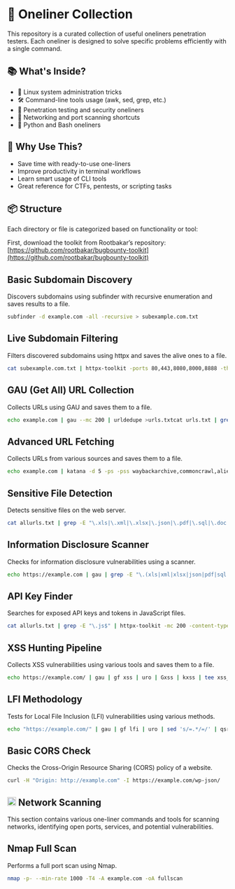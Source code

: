 # 🔧 Oneliner Collection

This repository is a curated collection of useful oneliners penetration testers. Each oneliner is designed to solve specific problems efficiently with a single command.

## 📚 What's Inside?

- 🐧 Linux system administration tricks  
- 🛠️ Command-line tools usage (awk, sed, grep, etc.)  
- 🧪 Penetration testing and security oneliners  
- 📡 Networking and port scanning shortcuts  
- 🐍 Python and Bash oneliners   

## 🚀 Why Use This?

- Save time with ready-to-use one-liners  
- Improve productivity in terminal workflows  
- Learn smart usage of CLI tools  
- Great reference for CTFs, pentests, or scripting tasks  

## 📦 Structure

Each directory or file is categorized based on functionality or tool:

First, download the toolkit from Rootbakar’s repository: [https://github.com/rootbakar/bugbounty-toolkit](https://github.com/rootbakar/bugbounty-toolkit)

## Basic Subdomain Discovery
Discovers subdomains using subfinder with recursive enumeration and saves results to a file.
```bash
subfinder -d example.com -all -recursive > subexample.com.txt
```
## Live Subdomain Filtering
Filters discovered subdomains using httpx and saves the alive ones to a file.
```bash
cat subexample.com.txt | httpx-toolkit -ports 80,443,8080,8000,8888 -threads 200 > subexample.coms_alive.txt
```
## GAU (Get All) URL Collection
Collects URLs using GAU and saves them to a file.
```bash
echo example.com | gau --mc 200 | urldedupe >urls.txtcat urls.txt | grep -E ".php|.asp|.aspx|.jspx|.jsp" | grep '=' | sort > output.txtcat output.txt | sed 's/=.*/=/' >final.txt
```
## Advanced URL Fetching
Collects URLs from various sources and saves them to a file.
```bash
echo example.com | katana -d 5 -ps -pss waybackarchive,commoncrawl,alienvault -f qurl | urldedupe >output.txtkatana -u https://example.com -d 5 | grep '=' | urldedupe | anew output.txtcat output.txt | sed 's/=.*/=/' >final.txt
```
## Sensitive File Detection
Detects sensitive files on the web server.
```bash
cat allurls.txt | grep -E "\.xls|\.xml|\.xlsx|\.json|\.pdf|\.sql|\.doc|\.docx|\.pptx|\.txt|\.zip|\.tar\.gz|\.tgz|\.bak|\.7z|\.rar|\.log|\.cache|\.secret|\.db|\.backup|\.yml|\.gz|\.config|\.csv|\.yaml|\.md|\.md5"
```
## Information Disclosure Scanner
Checks for information disclosure vulnerabilities using a scanner.
```bash
echo https://example.com | gau | grep -E "\.(xls|xml|xlsx|json|pdf|sql|doc|docx|pptx|txt|zip|tar\.gz|tgz|bak|7z|rar|log|cache|secret|db|backup|yml|gz|config|csv|yaml|md|md5|tar|xz|7zip|p12|pem|key|crt|csr|sh|pl|py|java|class|jar|war|ear|sqlitedb|sqlite3|dbf|db3|accdb|mdb|sqlcipher|gitignore|env|ini|conf|properties|plist|cfg)$"
```
## API Key Finder
Searches for exposed API keys and tokens in JavaScript files.
```bash
cat allurls.txt | grep -E "\.js$" | httpx-toolkit -mc 200 -content-type | grep -E "application/javascript|text/javascript" | cut -d' ' -f1 | xargs -I% curl -s % | grep -E "(API_KEY|api_key|apikey|secret|token|password)"
```
## XSS Hunting Pipeline
Collects XSS vulnerabilities using various tools and saves them to a file.
```bash
echo https://example.com/ | gau | gf xss | uro | Gxss | kxss | tee xss_output.txt
```
## LFI Methodology
Tests for Local File Inclusion (LFI) vulnerabilities using various methods.
```bash
echo "https://example.com/" | gau | gf lfi | uro | sed 's/=.*/=/' | qsreplace "FUZZ" | sort -u | xargs -I{} ffuf -u {} -w payloads/lfi.txt -c -mr "root:(x|\*|\$[^\:]*):0:0:" -v
```
## Basic CORS Check
Checks the Cross-Origin Resource Sharing (CORS) policy of a website.
```bash
curl -H "Origin: http://example.com" -I https://example.com/wp-json/
```

## <img src="https://img.icons8.com/ios/50/000000/network-card.png" width="20"/> Network Scanning
This section contains various one-liner commands and tools for scanning networks, identifying open ports, services, and potential vulnerabilities.

## Nmap Full Scan
Performs a full port scan using Nmap.
```bash
nmap -p- --min-rate 1000 -T4 -A example.com -oA fullscan
```
